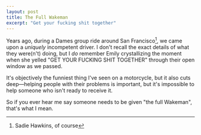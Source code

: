 ```yaml
---
layout: post
title: The Full Wakeman
excerpt: "Get your fucking shit together"
---
```


Years ago, during a Dames group ride around San Francisco[^sadie], we came upon a _uniquely_ incompetent driver. I don't recall the exact details of what they were(n't) doing, but I _do_ remember Emily crystallizing the moment when she yelled "GET YOUR FUCKING SHIT TOGETHER" through their open window as we passed.

It's objectively the funniest thing I've seen on a motorcycle, but it also cuts deep—helping people with their problems is important, but it's impossible to help someone who isn't ready to receive it.

So if you ever hear me say someone needs to be given "the full Wakeman", that's what I mean.

[^sadie]: Sadie Hawkins, of course
